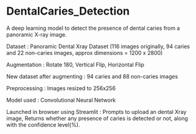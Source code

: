 # DentalCaries_Detection
A deep learning model to detect the presence of dental caries from a panoramic X-ray image.

Dataset : Panoramic Dental Xray Dataset (116 images originally, 94 caries and 22 non-caries images, approx dimensions = 1200 x 2800)

Augmentation : Rotate 180, Vertical Flip, Horizontal Flip

New dataset after augmenting : 94 caries and 88 non-caries images

Preprocessing : Images resized to 256x256

Model used : Convolutional Neural Network

Launched in browser using Streamlit :
Prompts to upload an dental Xray image, 
Returns whether any presence of caries is detected or not, along with the confidence level(%).
